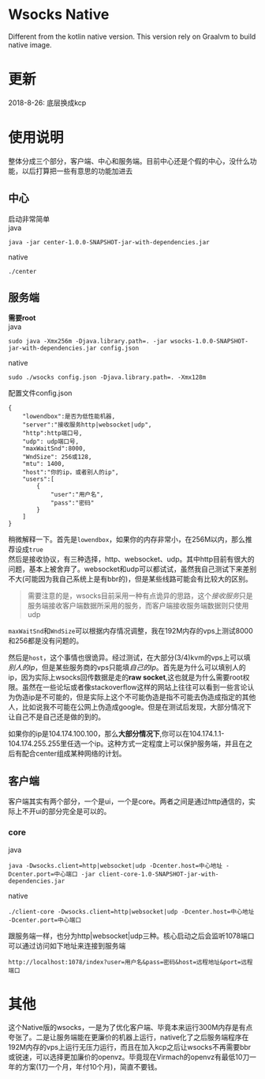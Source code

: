 Wsocks Native
===
Different from the kotlin native version. This version rely on Graalvm to build native image.

更新
======
2018-8-26: 底层换成kcp

使用说明
====
整体分成三个部分，客户端、中心和服务端。目前中心还是个假的中心，没什么功能，以后打算把一些有意思的功能加进去

中心
---
启动非常简单  
java
```
java -jar center-1.0.0-SNAPSHOT-jar-with-dependencies.jar
```
native
```
./center
```

服务端
---
**需要root**  
java
```
sudo java -Xmx256m -Djava.library.path=. -jar wsocks-1.0.0-SNAPSHOT-jar-with-dependencies.jar config.json
```
native
```
sudo ./wsocks config.json -Djava.library.path=. -Xmx128m
```
配置文件config.json
```
{
    "lowendbox":是否为低性能机器,
    "server":"接收服务http|websocket|udp",
    "http":http端口号,
    "udp": udp端口号,
    "maxWaitSnd":8000,
    "WndSize": 256或128,
    "mtu": 1400,
    "host":"你的ip，或者别人的ip",
    "users":[
        {
            "user":"用户名",
            "pass":"密码"
        }
    ]
}
```
稍微解释一下。首先是`lowendbox`，如果你的内存非常小，在256M以内，那么推荐设成`true`  
然后是接收协议，有三种选择，http、websocket、udp。其中http目前有很大的问题，基本上被舍弃了。websocket和udp可以都试试，虽然我自己测试下来差别不大(可能因为我自己系统上是有bbr的)，但是某些线路可能会有比较大的区别。

> 需要注意的是，wsocks目前采用一种有点诡异的思路，这个*接收服务*只是服务端接收客户端数据所采用的服务，而客户端接收服务端数据则只使用udp

`maxWaitSnd`和`WndSize`可以根据内存情况调整，我在192M内存的vps上测试8000和256都是没有问题的。

然后是`host`，这个事情也很诡异。经过测试，在大部分(3/4)kvm的vps上可以填*别人的ip*，但是某些服务商的vps只能填*自己的ip*。首先是为什么可以填别人的ip，因为实际上wsocks回传数据是走的**raw socket**,这也就是为什么需要root权限。虽然在一些论坛或者像stackoverflow这样的网站上往往可以看到一些言论认为伪造ip是不可能的，但是实际上这个不可能伪造是指不可能去伪造成指定的其他人，比如说我不可能在公网上伪造成google。但是在测试后发现，大部分情况下让自己不是自己还是做的到的。

如果你的ip是104.174.100.100，那么**大部分情况下**,你可以在104.174.1.1-104.174.255.255里任选一个ip。这种方式一定程度上可以保护服务端，并且在之后有配合center组成某种网络的计划。

客户端
----
客户端其实有两个部分，一个是ui，一个是core。两者之间是通过http通信的，实际上不开ui的部分完全是可以的。

### core
java
```
java -Dwsocks.client=http|websocket|udp -Dcenter.host=中心地址 -Dcenter.port=中心端口 -jar client-core-1.0-SNAPSHOT-jar-with-dependencies.jar
```
native
```
./client-core -Dwsocks.client=http|websocket|udp -Dcenter.host=中心地址 -Dcenter.port=中心端口
```
跟服务端一样，也分为http|websocket|udp三种。核心启动之后会监听1078端口  
可以通过访问如下地址来连接到服务端
```
http://localhost:1078/index?user=用户名&pass=密码&host=远程地址&port=远程端口
```

其他
===
这个Native版的wsocks，一是为了优化客户端、毕竟本来运行300M内存是有点夸张了。二是让服务端能在更廉价的机器上运行，native化了之后服务端程序在192M内存的vps上运行无压力运行，而且在加入kcp之后让wsocks不再需要bbr或锐速，可以选择更加廉价的openvz。毕竟现在Virmach的openvz有最低10刀一年的方案(1刀一个月，年付10个月)，简直不要钱。
